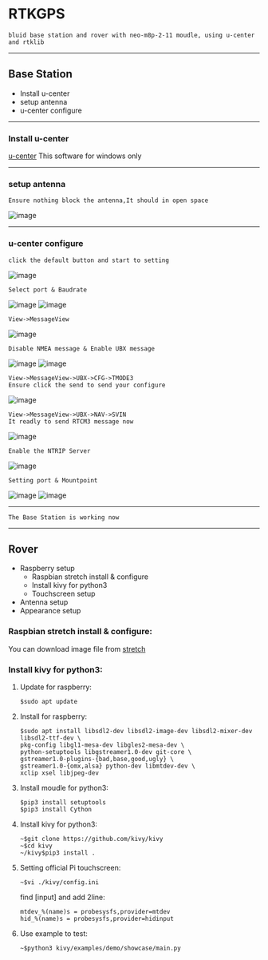 # RTKGPS
    bluid base station and rover with neo-m8p-2-11 moudle, using u-center and rtklib
* * *


## Base Station
* Install u-center 
* setup antenna 
* u-center configure
* * *

### Install u-center 
[u-center](https://www.u-blox.com/en/product/u-center)
    This software for windows only
* * *

### setup antenna
    Ensure nothing block the antenna,It should in open space
![image](https://github.com/Bo-Zhang-Lin/RTKGPS/blob/master/picture/DSC_0081.JPG)
    
* * *

### u-center configure
    click the default button and start to setting
![image](https://github.com/Bo-Zhang-Lin/RTKGPS/blob/master/picture/u-center-step1.png)

    Select port & Baudrate
![image](https://github.com/Bo-Zhang-Lin/RTKGPS/blob/master/picture/u-center-step2.png)
![image](https://github.com/Bo-Zhang-Lin/RTKGPS/blob/master/picture/u-center-step3.png)

    View->MessageView
![image](https://github.com/Bo-Zhang-Lin/RTKGPS/blob/master/picture/u-center-step4.png)

    Disable NMEA message & Enable UBX message
![image](https://github.com/Bo-Zhang-Lin/RTKGPS/blob/master/picture/u-center-step5.png)
![image](https://github.com/Bo-Zhang-Lin/RTKGPS/blob/master/picture/u-center-step6.png)

    View->MessageView->UBX->CFG->TMODE3
    Ensure click the send to send your configure
![image](https://github.com/Bo-Zhang-Lin/RTKGPS/blob/master/picture/u-center-step7.png)

    View->MessageView->UBX->NAV->SVIN
    It readly to send RTCM3 message now
![image](https://github.com/Bo-Zhang-Lin/RTKGPS/blob/master/picture/u-center-step8.png)

    Enable the NTRIP Server
![image](https://github.com/Bo-Zhang-Lin/RTKGPS/blob/master/picture/u-center-step9.png)

    Setting port & Mountpoint
![image](https://github.com/Bo-Zhang-Lin/RTKGPS/blob/master/picture/u-center-step10.png)
![image](https://github.com/Bo-Zhang-Lin/RTKGPS/blob/master/picture/u-center-step11.png)
* * *
    The Base Station is working now
* * *
## Rover
* Raspberry setup 
    * Raspbian stretch install & configure
    * Install kivy for python3 
    * Touchscreen setup
* Antenna setup 
* Appearance setup

### Raspbian stretch install & configure:
You can download image file from [stretch](http://downloads.raspberrypi.org/raspbian/images/raspbian-2018-11-15/)

### Install kivy for python3:
1.  Update for raspberry:

        $sudo apt update
    
2.  Install for raspberry:

        $sudo apt install libsdl2-dev libsdl2-image-dev libsdl2-mixer-dev libsdl2-ttf-dev \
        pkg-config libgl1-mesa-dev libgles2-mesa-dev \
        python-setuptools libgstreamer1.0-dev git-core \
        gstreamer1.0-plugins-{bad,base,good,ugly} \
        gstreamer1.0-{omx,alsa} python-dev libmtdev-dev \
        xclip xsel libjpeg-dev
3.  Install moudle for python3:
    
        $pip3 install setuptools
        $pip3 install Cython
    
4.  Install kivy for python3:
    
        ~$git clone https://github.com/kivy/kivy
        ~$cd kivy
        ~/kivy$pip3 install .
    
5.  Setting official Pi touchscreen:

        ~$vi ./kivy/config.ini

    find [input] and add 2line:
    
        mtdev_%(name)s = probesysfs,provider=mtdev
        hid_%(name)s = probesysfs,provider=hidinput
6.  Use example to test:
        
        ~$python3 kivy/examples/demo/showcase/main.py
        
        
    
        
    

    





    
    
    

